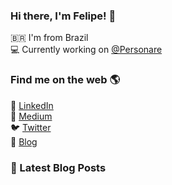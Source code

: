 ### Hi there, I'm Felipe! 👋

🇧🇷 I'm from Brazil <br />
💻 Currently working on [@Personare](https://github.com/Personare)

### Find me on the web 🌎

💼 [LinkedIn](https://www.linkedin.com/in/felipecesr/) <br />
📝 [Medium](https://medium.com/@felipecesr) <br />
🐦 [Twitter](https://twitter.com/felipecesr) <br />
🚀 [Blog](https://felipecesar.dev)

### 📕 Latest Blog Posts

<!-- BLOG:START -->
<!-- BLOG:END -->

<!--
**felipecesr/felipecesr** is a ✨ _special_ ✨ repository because its `README.md` (this file) appears on your GitHub profile.

Here are some ideas to get you started:

- 🔭 I’m currently working on ...
- 🌱 I’m currently learning ...
- 👯 I’m looking to collaborate on ...
- 🤔 I’m looking for help with ...
- 💬 Ask me about ...
- 📫 How to reach me: ...
- 😄 Pronouns: ...
- ⚡ Fun fact: ...
-->
